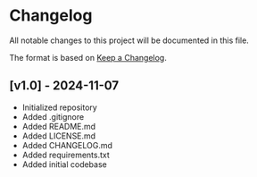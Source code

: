 # Changelog

All notable changes to this project will be documented in this file.

The format is based on [Keep a Changelog](https://keepachangelog.com/en/1.0.0/).

## [v1.0] - 2024-11-07

- Initialized repository
- Added .gitignore
- Added README.md
- Added LICENSE.md
- Added CHANGELOG.md
- Added requirements.txt
- Added initial codebase
